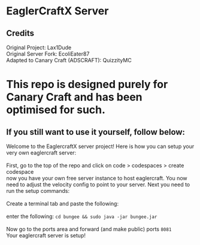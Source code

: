 # EaglerCraftX Server

## Credits
Original Project: Lax1Dude
<br>
Original Server Fork: EcoliEater87
<br> 
Adapted to Canary Craft (ADSCRAFT): QuizzityMC
<br>
# This repo is designed purely for Canary Craft and has been optimised for such.

## If you still want to use it yourself, follow below:
Welcome to the EaglercraftX server project! Here is how you can setup your very own eaglercraft server:
<br>
<br>
First, go to the top of the repo and click on code > codespaces > create codespace
<br>
now you have your own free server instance to host eaglercraft. You now need to adjust the velocity config to point to your server. Next you need to run the setup commands:
<br>
<br>
Create a terminal tab and paste the following:<br>
<br>
enter the following: `cd bungee && sudo java -jar bungee.jar`
<br>
<br>
Now go to the ports area and forward (and make public) ports `8081`
<br>
Your eaglercraft server is setup!
